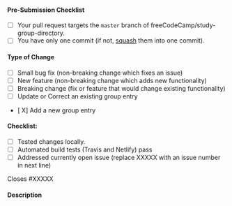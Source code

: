 <!-- freeCodeCamp Pull Request Template -->

<!-- IMPORTANT Please review https://github.com/freeCodeCamp/study-group-directory/blob/staging/CONTRIBUTING.md for contributing guidelines -->
<!-- Help with PRs can be found at https://gitter.im/FreeCodeCamp/Contributors -->
<!-- Make sure that your PR is not a duplicate -->

#### Pre-Submission Checklist

<!-- Go over all points below, and after creating the PR, tick all the checkboxes that apply. -->
<!-- All points should be verified, otherwise, read the CONTRIBUTING guidelines from above-->
<!-- If you're unsure about any of these, don't hesitate to ask. We're here to help! -->

- [ ] Your pull request targets the `master` branch of freeCodeCamp/study-group-directory.
- [ ] You have only one commit (if not, [squash](http://forum.freecodecamp.org/t/how-to-squash-multiple-commits-into-one-with-git/13231) them into one commit).

#### Type of Change

<!-- What type of change does your code introduce? After creating the PR, tick the checkboxes that apply. -->

- [ ] Small bug fix (non-breaking change which fixes an issue)
- [ ] New feature (non-breaking change which adds new functionality)
- [ ] Breaking change (fix or feature that would change existing functionality)
- [ ] Update or Correct an existing group entry
- [ X] Add a new group entry

#### Checklist:

<!-- Go over all points below, and after creating the PR, tick the checkboxes that apply. -->
<!-- If you're unsure about any of these, don't hesitate to ask in the Contributors room linked above. We're here to help! -->

- [ ] Tested changes locally.
- [ ] Automated build tests (Travis and Netlify) pass
- [ ] Addressed currently open issue (replace XXXXX with an issue number in next line)

Closes #XXXXX

#### Description

<!-- Describe your changes in detail -->
